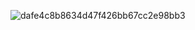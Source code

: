 ![dafe4c8b8634d47f426bb67cc2e98bb3](https://github.com/user-attachments/assets/fbeedec3-1031-48aa-9523-c9055171e983=250x250)
